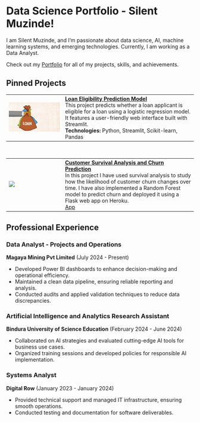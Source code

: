 # Data Science Portfolio - Silent Muzinde!

I am Silent Muzinde, and I’m passionate about data science, AI, machine learning systems, and emerging technologies. Currently, I am working as a Data Analyst.

Check out my [Portfolio](https://github.com/silentmuzinde/Data-Science-Portfolio) for all of my projects, skills, and achievements.

## Pinned Projects
<table> <tr> <td width="30%"> <img src="assets/loan_img.jpg" width="100%"> </td> <td> <a href="https://github.com/silentmuzinde/Data-Science-Portfolio/tree/main/ML_Projects/Loan_Eligibility_Model"><strong>Loan Eligibility Prediction Model</strong></a><br> This project predicts whether a loan applicant is eligible for a loan using a logistic regression model. It features a user-friendly web interface built with Streamlit.<br> <strong>Technologies:</strong> Python, Streamlit, Scikit-learn, Pandas </td> </tr> </table> <br> <table> <tr> <td width="30%"> <img src="assets/fc5e8b98-c004-48f6-bafe-87fe3adbee69.png" width="100%"> </td> <td> <a href="#"><strong>Customer Survival Analysis and Churn Prediction</strong></a><br> In this project I have used survival analysis to study how the likelihood of customer churn changes over time. I have also implemented a Random Forest model to predict churn and deployed it using a Flask web app on Heroku.<br> <a href="#">App</a> </td> </tr> </table>

## Professional Experience
### Data Analyst - Projects and Operations
**Magaya Mining Pvt Limited** (July 2024 - Present)
- Developed Power BI dashboards to enhance decision-making and operational efficiency.
- Maintained a clean data pipeline, ensuring reliable reporting and analysis.
- Conducted audits and applied validation techniques to reduce data discrepancies.

### Artificial Intelligence and Analytics Research Assistant
**Bindura University of Science Education** (February 2024 - June 2024)
- Collaborated on AI strategies and evaluated cutting-edge AI tools for business use cases.
- Organized training sessions and developed policies for responsible AI implementation.

### Systems Analyst
**Digital Row** (January 2023 - January 2024)
- Provided technical support and managed IT infrastructure, ensuring smooth operations.
- Conducted testing and documentation for software deliverables.
